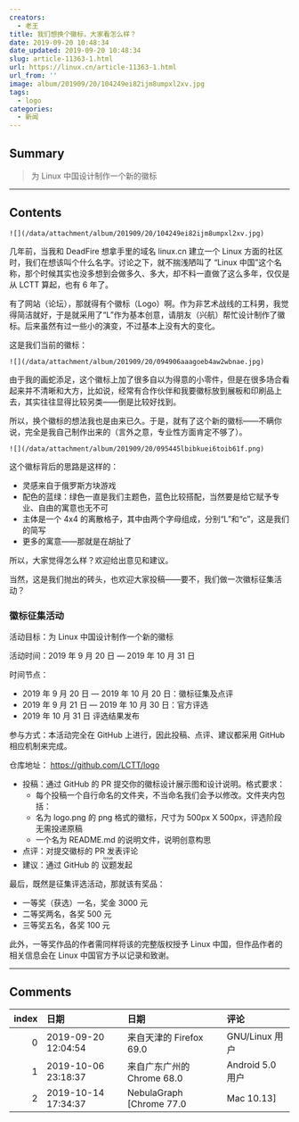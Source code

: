 ```yaml
---
creators:
  - 老王
title: 我们想换个徽标，大家看怎么样？
date: 2019-09-20 10:48:34
date_updated: 2019-09-20 10:48:34
slug: article-11363-1.html
url: https://linux.cn/article-11363-1.html
url_from: ''
image: album/201909/20/104249ei82ijm8umpxl2xv.jpg
tags:
  - logo
categories:
  - 新闻
---
```


## Summary

> 为 Linux 中国设计制作一个新的徽标

***

<!-- more -->

## Contents

`![](/data/attachment/album/201909/20/104249ei82ijm8umpxl2xv.jpg)`

几年前，当我和 DeadFire 想拿手里的域名 linux.cn 建立一个 Linux 方面的社区时，我们在想该叫个什么名字。讨论之下，就不揣浅陋叫了 “Linux 中国”这个名称，那个时候其实也没多想到会做多久、多大，却不料一直做了这么多年，仅仅是从 LCTT 算起，也有 6 年了。

有了网站（论坛），那就得有个徽标（Logo）啊。作为非艺术战线的工科男，我觉得简洁就好，于是就采用了“L”作为基本创意，请朋友（兴航）帮忙设计制作了徽标。后来虽然有过一些小的演变，不过基本上没有大的变化。

这是我们当前的徽标：

`![](/data/attachment/album/201909/20/094906aaagoeb4aw2wbnae.jpg)`

由于我的画蛇添足，这个徽标上加了很多自以为得意的小零件，但是在很多场合看起来并不清晰和大方，比如说，经常有合作伙伴和我要徽标放到展板和印刷品上去，其实往往显得比较另类——倒是比较好找到。

所以，换个徽标的想法我也是由来已久。于是，就有了这个新的徽标——不瞒你说，完全是我自己制作出来的（言外之意，专业性方面肯定不够了）。

`![](/data/attachment/album/201909/20/095445lbibkuei6toib61f.png)`

这个徽标背后的思路是这样的：

* 灵感来自于俄罗斯方块游戏
* 配色的蓝绿：绿色一直是我们主题色，蓝色比较搭配，当然要是给它赋予专业、自由的寓意也无不可
* 主体是一个 4x4 的离散格子，其中由两个字母组成，分别“L”和“c”，这是我们的简写
* 更多的寓意——那就是在胡扯了

所以，大家觉得怎么样？欢迎给出意见和建议。

当然，这是我们抛出的砖头，也欢迎大家投稿——要不，我们做一次徽标征集活动？

### 徽标征集活动

活动目标：为 Linux 中国设计制作一个新的徽标

活动时间：2019 年 9 月 20 日 — 2019 年 10 月 31 日

时间节点：

* 2019 年 9 月 20 日 — 2019 年 10 月 20 日：徽标征集及点评
* 2019 年 9 月 21 日 — 2019 年 10 月 30 日：官方评选
* 2019 年 10 月 31 日 评选结果发布

参与方式：本活动完全在 GitHub 上进行，因此投稿、点评、建议都采用 GitHub 相应机制来完成。

仓库地址： <https://github.com/LCTT/logo>

* 投稿：通过 GitHub 的 PR 提交你的徽标设计展示图和设计说明。格式要求：
	+ 每个投稿一个自行命名的文件夹，不当命名我们会予以修改。文件夹内包括：
	+ 名为 logo.png 的 png 格式的徽标，尺寸为 500px X 500px，评选阶段无需投递原稿
	+ 一个名为 README.md 的说明文件，说明创意构思
* 点评：对提交徽标的 PR 发表评论
* 建议：通过 GitHub 的<ruby> 议题 <rp>  （ </rp> <rt>  issue </rt> <rp>  ） </rp></ruby>发起

最后，既然是征集评选活动，那就该有奖品：

* 一等奖（获选）一名，奖金 3000 元
* 二等奖两名，各奖 500 元
* 三等奖五名，各奖 100 元

此外，一等奖作品的作者需同样将该的完整版权授予 Linux 中国，但作品作者的相关信息会在 Linux 中国官方予以记录和致谢。

***

## Comments

|   index | 日期                | 日期                                        | 评论                                                                                         |
|--------:|:--------------------|:--------------------------------------------|:---------------------------------------------------------------------------------------------|
|       0 | 2019-09-20 12:04:54 | 来自天津的 Firefox 69.0|GNU/Linux 用户      | 前面CN艺术化，后面Linux字母拼写                                                              |
|       1 | 2019-10-06 23:18:37 | 来自广东广州的 Chrome 68.0|Android 5.0 用户 | 记得合并分支啊(◦˙▽˙◦)                                                                        |
|       2 | 2019-10-14 17:34:37 | NebulaGraph [Chrome 77.0|Mac 10.13]         | 原来的 Logo 就很好看啊，新 logo 感觉含义太丰富了，但是整个图形体现不出来寓意，仅代表个人意见 |
